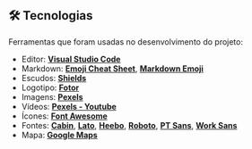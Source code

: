 

## 🛠 Tecnologias

Ferramentas que foram usadas no desenvolvimento do projeto:


-   Editor: **[Visual Studio Code](https://code.visualstudio.com/)**
-   Markdown: **[Emoji Cheat Sheet](https://github.com/ikatyang/emoji-cheat-sheet)**, **[Markdown Emoji](https://gist.github.com/rxaviers/7360908)**
-   Escudos: **[Shields](https://shields.io/)**
-   Logotipo: **[Fotor](https://www.fotor.com/)**
-   Imagens: **[Pexels](https://www.pexels.com/)**
-   Vídeos: **[Pexels - Youtube](https://www.youtube.com/channel/UC7bU8qGV5Zh6PJrUaFQNoxg)**
-   Ícones: **[Font Awesome](https://fontawesome.com/)**
-   Fontes: **[Cabin](https://fonts.google.com/specimen/Cabin)**, **[Lato](https://fonts.google.com/specimen/Lato)**, **[Heebo](https://fonts.google.com/specimen/Heebo)**,  **[Roboto](https://fonts.google.com/specimen/Roboto)**, **[PT Sans](https://fonts.google.com/specimen/PT+Sans)**, **[Work Sans](https://fonts.google.com/specimen/Work+Sans)**
-   Mapa: **[Google Maps](https://www.google.com.br/maps)**

